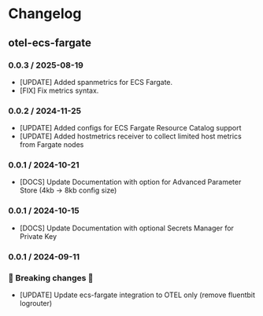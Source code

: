 # Changelog

## otel-ecs-fargate

<!-- To add a new entry write: -->

<!-- ### version / full date -->

<!-- * [Update/Bug fix] message that describes the changes that you apply -->

### 0.0.3 / 2025-08-19

* [UPDATE] Added spanmetrics for ECS Fargate.
* [FIX] Fix metrics syntax.

### 0.0.2 / 2024-11-25

* [UPDATE] Added configs for ECS Fargate Resource Catalog support
* [UPDATE] Added hostmetrics receiver to collect limited host metrics from Fargate nodes

### 0.0.1 / 2024-10-21

* [DOCS] Update Documentation with option for Advanced Parameter Store (4kb -> 8kb config size)

### 0.0.1 / 2024-10-15

* [DOCS] Update Documentation with optional Secrets Manager for Private Key

### 0.0.1 / 2024-09-11

### 🛑 Breaking changes 🛑
* [UPDATE] Update ecs-fargate integration to OTEL only (remove fluentbit logrouter)
